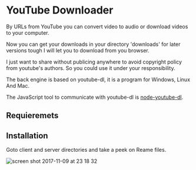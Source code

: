 # YouTube Downloader

By URLs from YouTube you can convert video to audio or download videos to your computer.

Now you can get your downloads in your directory 'downloads' for later versions tough I will let you to download from you browser.

I just want to share without publicing anywhere to avoid copyright policy from youtube's authors. So you could use it under your responsibility.

The back engine is based on youtube-dl, it is a program for Windows, Linux And Mac.
 
The JavaScript tool to communicate with youtube-dl is [node-youtube-dl](https://github.com/przemyslawpluta/node-youtube-dl).

## Requieremets


## Installation

Goto client and server directories and take a peek on Reame files.

![screen shot 2017-11-09 at 23 18 32](https://user-images.githubusercontent.com/25980900/32634342-6e1f6076-c5ab-11e7-927d-646fc847fce9.png)
